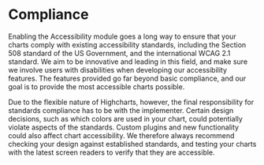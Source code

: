 Compliance
===

Enabling the Accessibility module goes a long way to ensure that your charts comply with existing accessibility standards, including the Section 508 standard of the US Government, and the international WCAG 2.1 standard. We aim to be innovative and leading in this field, and make sure we involve users with disabilities when developing our accessibility features. The features provided go far beyond basic compliance, and our goal is to provide the most accessible charts possible.

Due to the flexible nature of Highcharts, however, the final responsibility for standards compliance has to be with the implementer. Certain design decisions, such as which colors are used in your chart, could potentially violate aspects of the standards. Custom plugins and new functionality could also affect chart accessibility. We therefore always recommend checking your design against established standards, and testing your charts with the latest screen readers to verify that they are accessible.
